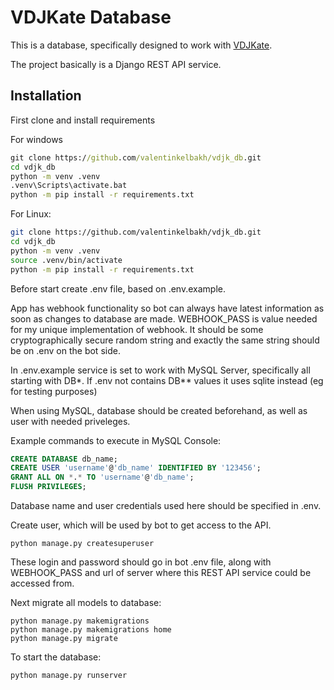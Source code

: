 # VDJKate Database

This is a database, specifically designed to work with [VDJKate](https://github.com/valentinkelbakh/vdjk).

The project basically is a Django REST API service.

## Installation

First clone and install requirements

For windows

```bat
git clone https://github.com/valentinkelbakh/vdjk_db.git
cd vdjk_db
python -m venv .venv
.venv\Scripts\activate.bat
python -m pip install -r requirements.txt
```

For Linux:

```bash
git clone https://github.com/valentinkelbakh/vdjk_db.git
cd vdjk_db
python -m venv .venv
source .venv/bin/activate
python -m pip install -r requirements.txt
```

Before start create .env file, based on .env.example.

App has webhook functionality so bot can always have latest information as soon as changes to database are made. WEBHOOK_PASS is value needed for my unique implementation of webhook. It should be some cryptographically secure random string and exactly the same string should be on .env on the bot side.

In .env.example service is set to work with MySQL Server, specifically all starting with DB*. If .env not contains DB*\* values it uses sqlite instead (eg for testing purposes)

When using MySQL, database should be created beforehand, as well as user with needed priveleges.

Example commands to execute in MySQL Console:

```sql
CREATE DATABASE db_name;
CREATE USER 'username'@'db_name' IDENTIFIED BY '123456';
GRANT ALL ON *.* TO 'username'@'db_name';
FLUSH PRIVILEGES;
```

Database name and user credentials used here should be specified in .env.

Create user, which will be used by bot to get access to the API.

```
python manage.py createsuperuser
```

These login and password should go in bot .env file, along with WEBHOOK_PASS and url of server where this REST API service could be accessed from.

Next migrate all models to database:

```
python manage.py makemigrations
python manage.py makemigrations home
python manage.py migrate
```

To start the database:

```
python manage.py runserver
```
